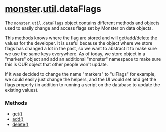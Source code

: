 # [monster][monster].[util][util].dataFlags
The `monster.util.dataFlags` object contains different methods and objects used to easily change and access flags set by Monster on data objects.

This methods knows where the flag are stored and will get/add/delete the values for the developer. It is useful because the object where we store flags has changed a lot in the past, so we want to abstract it to make sure we use the same keys everywhere. As of today, we store object in a "markers" object and add an additional "monster" namespace to make sure this is OUR object that other people won't update.

If it was decided to change the name "markers" to "uiFlags" for example, we could easily just change the helpers, and the UI would set and get the flags properly (in addition to running a script on the database to update the existing values).

### Methods
* [get()][get]
* [add()][add]
* [delete()][delete]

[monster]: ../../monster.md
[util]: ../util.md

[get]: dataFlags/get().md
[add]: dataFlags/add().md
[delete]: dataFlags/delete().md
